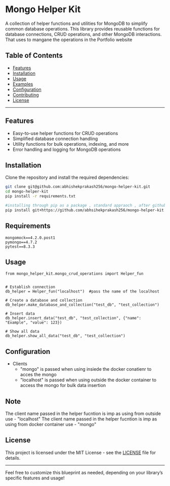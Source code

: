 
# Mongo Helper Kit

A collection of helper functions and utilities for MongoDB to simplify common database operations. This library provides reusable functions for database connections, CRUD operations, and other MongoDB interactions. That uses to mangane the operations in the Portfolio website 

## Table of Contents

- [Features](#features)
- [Installation](#installation)
- [Usage](#usage)
- [Examples](#examples)
- [Configuration](#configuration)
- [Contributing](#contributing)
- [License](#license)

---

## Features

- Easy-to-use helper functions for CRUD operations
- Simplified database connection handling
- Utility functions for bulk operations, indexing, and more
- Error handling and logging for MongoDB operations

## Installation

Clone the repository and install the required dependencies:

```bash
git clone git@github.com:abhishekprakash256/mongo-helper-kit.git
cd mongo-helper-kit
pip install -r requirements.txt

#installing through pip as a package , standard appraoch , after github auth done
pip install git+https://github.com/abhsihekprakash256/mongo-helper-kit.git  

```

## Requirements 
```
mongomock==4.2.0.post1
pymongo==4.7.2
pytest==8.3.3
```

## Usage

```
from mongo_helper_kit.mongo_crud_operations import Helper_fun


# Establish connection
db_helper = Helper_fun("localhost")  #pass the name of the localhost

# Create a database and collection
db_helper.make_database_and_collection("test_db", "test_collection")

# Insert data
db_helper.insert_data("test_db", "test_collection", {"name": "Example", "value": 123})

# Show all data
db_helper.show_all_data("test_db", "test_collection")
```


## Configuration

- Clients 
    - "mongo" is passed when using insiede the docker conatienr to acces the mongo
    - "localhost" is passed when using outside the docker container to access the mongo for bulk data insertion


## Note

The client name passed in the helper fucntion is imp as using from outside use - "localhost"
The client name passed in the helper fucntion is imp as using from docker container use - "mongo"

## License

This project is licensed under the MIT License - see the [LICENSE](LICENSE) file for details.

---

Feel free to customize this blueprint as needed, depending on your library’s specific features and usage!